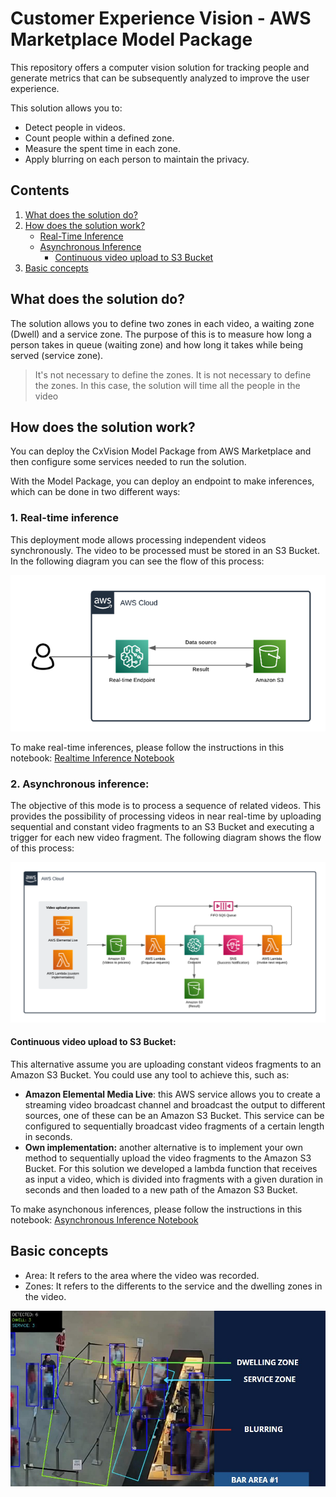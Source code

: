 # Customer Experience Vision - AWS Marketplace Model Package

This repository offers a computer vision solution for tracking people and generate metrics that can be subsequently analyzed to improve the user experience.

This solution allows you to:

* Detect people in videos.
* Count people within a defined zone.
* Measure the spent time in each zone.
* Apply blurring on each person to maintain the privacy.


## Contents

1. [What does the solution do?](#What-does-the-solution-do?)
2. [How does the solution work?](#How-does-the-solution-work?)
    - [Real-Time Inference](#1.-Real-time-inference)
    - [Asynchronous Inference](#2.-Asynchronous-inference)
        - [Continuous video upload to S3 Bucket](#Continuous-video-upload-to-S3-Bucket)
3. [Basic concepts](#4.-Create-an-endpoint-and-perform-inferences)

## What does the solution do?

The solution allows you to define two zones in each video, a waiting zone (Dwell) and a service zone. The purpose of this is to measure how long a person takes in queue (waiting zone) and how long it takes while being served (service zone). 

> It's not necessary to define the zones.  It is not necessary to define the zones. In this case, the solution will time all the people in the video

## How does the solution work?

You can deploy the CxVision Model Package from AWS Marketplace and then configure some services needed to run the solution.

With the Model Package, you can deploy an endpoint to make inferences, which can be done in two different ways:

### 1. Real-time inference
This deployment mode allows processing independent videos synchronously. The video to be processed must be stored in an S3 Bucket. In the following diagram you can see the flow of this process:

![Realtime-Inference](./imgs/realtime-inference.png)

To make real-time inferences, please follow the instructions in this notebook: [Realtime Inference Notebook](./RealTimeInference.ipynb)


### 2. Asynchronous inference:
The objective of this mode is to process a sequence of related videos. This provides the possibility of processing videos in near real-time by uploading sequential and constant video fragments to an S3 Bucket and executing a trigger for each new video fragment. The following diagram shows the flow of this process:

![Asynchronous-Inference](./imgs/asynchronous-inference.png)

#### Continuous video upload to S3 Bucket:
This alternative assume you are uploading constant videos fragments to an Amazon S3 Bucket. You could use any tool to achieve this, such as:

* **Amazon Elemental Media Live**: this AWS service allows you to create a streaming video broadcast channel and broadcast the output to different sources, one of these can be an Amazon S3 Bucket. This service can be configured to sequentially broadcast video fragments of a certain length in seconds.
* **Own implementation:** another alternative is to implement your own method to sequentially upload the video fragments to the Amazon S3 Bucket. For this solution we developed a lambda function that receives as input a video, which is divided into fragments with a given duration in seconds and then loaded to a new path of the Amazon S3 Bucket.

To make asynchonous inferences, please follow the instructions in this notebook:  [Asynchronous Inference Notebook](./AsynchronousInference.ipynb)

## Basic concepts

* Area: It refers to the area where the video was recorded. 
* Zones: It refers to the differents to the service and the dwelling zones in the video. 

![Area And Zones Example](/imgs/zones-example.jpg)





